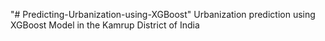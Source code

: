 "# Predicting-Urbanization-using-XGBoost" 
Urbanization prediction using XGBoost Model in the Kamrup District of India
